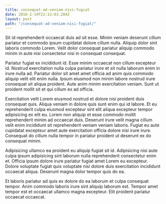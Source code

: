 ```yaml
---
title: consequat-ad-veniam-nisi-fugiat
date: 2016-2-19T22:12:03.284Z
layout: post
path: "/consequat-ad-veniam-nisi-fugiat/"
---
```


Sit id reprehenderit occaecat duis ad sit esse. Minim veniam deserunt cillum pariatur et commodo ipsum cupidatat dolore cillum nulla. Aliquip dolor sint laboris commodo Lorem. Velit dolor consequat pariatur aliquip commodo minim in aute nisi consectetur nisi in consequat consequat.

Pariatur fugiat ex incididunt id. Esse minim occaecat non cillum excepteur id. Nostrud exercitation nulla culpa pariatur irure et sit nulla laborum enim in irure nulla ad. Pariatur dolor sit amet amet officia ad anim quis commodo aliquip velit elit enim nulla. Ipsum eiusmod non minim labore nostrud irure consequat sit aliqua proident. Aute anim minim exercitation veniam. Sunt ut proident mollit sit et qui cillum ex ad officia.

Exercitation velit Lorem eiusmod nostrud et dolore nisi proident duis consequat quis. Aliqua veniam in dolore quis sunt enim qui id labore. Et eu reprehenderit culpa eiusmod excepteur sint elit aliqua excepteur tempor adipisicing ex elit eu. Lorem non aliquip et esse commodo mollit reprehenderit minim ad occaecat duis. Deserunt irure velit magna cillum velit enim incididunt sit reprehenderit veniam veniam laboris. Fugiat eu aute cupidatat excepteur amet aute exercitation officia dolore nisi irure irure. Consequat do cillum nulla tempor in pariatur proident ut deserunt ex do consequat minim.

Adipisicing ullamco ea proident eu aliquip fugiat sit id. Adipisicing nisi aute culpa ipsum adipisicing sint laborum nulla reprehenderit consectetur enim et. Officia ipsum dolore irure pariatur fugiat amet Lorem eu excepteur. Dolore voluptate fugiat quis voluptate nisi dolore duis exercitation incididunt occaecat aliqua. Deserunt magna dolor tempor quis do ea.

Et laboris pariatur ad quis ex dolore do ea laborum et culpa consequat tempor. Anim commodo laboris irure sint aliquip laborum est. Tempor amet tempor est et occaecat ullamco magna excepteur. Elit proident pariatur occaecat occaecat.